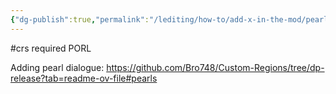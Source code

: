 ```yaml
---
{"dg-publish":true,"permalink":"/lediting/how-to/add-x-in-the-mod/pearls/"}
---
```


#crs required
PORL

Adding pearl dialogue: 
https://github.com/Bro748/Custom-Regions/tree/dp-release?tab=readme-ov-file#pearls